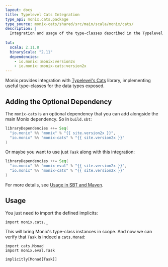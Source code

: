 ```yaml
---
layout: docs
title: Typelevel Cats Integration
type_api: monix.cats.package
type_source: monix-cats/shared/src/main/scala/monix/cats/
description: |
  Integration and usage of the type-classes described in the Typelevel Cats library.
  
tut:
  scala: 2.11.8
  binaryScala: "2.11"
  dependencies:
    - io.monix::monix:version2x
    - io.monix::monix-cats:version2x
---
```


Monix provides integration
with [Typelevel's Cats](http://typelevel.org/cats/) library,
implementing useful type-classes for the data types exposed.

## Adding the Optional Dependency

The `monix-cats` is an optional dependency that you can add alongside
the main Monix dependency. So in `build.sbt`:

```scala
libraryDependencies ++= Seq(
  "io.monix" %% "monix" % "{{ site.version2x }}",
  "io.monix" %% "monix-cats" % "{{ site.version2x }}"
)
```

Or maybe you want to use just `Task` along with this integration:

```scala
libraryDependencies ++= Seq(
  "io.monix" %% "monix-eval" % "{{ site.version2x }}",
  "io.monix" %% "monix-cats" % "{{ site.version2x }}"
)
```

For more details, see
[Usage in SBT and Maven](./usage.html#sub-project-monix-cats-optional).

## Usage

You just need to import the defined implicits:

```tut:silent
import monix.cats._
```

This will bring Monix's type-class instances in scope.
And now we can verify that `Task` is indeed a `cats.Monad`:

```tut
import cats.Monad
import monix.eval.Task

implicitly[Monad[Task]]
```

